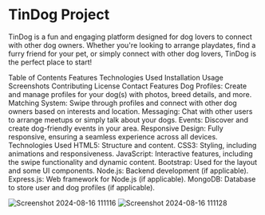 # TinDog Project

TinDog is a fun and engaging platform designed for dog lovers to connect with other dog owners. Whether you're looking to arrange playdates, find a furry friend for your pet, or simply connect with other dog lovers, TinDog is the perfect place to start!

Table of Contents
Features
Technologies Used
Installation
Usage
Screenshots
Contributing
License
Contact
Features
Dog Profiles: Create and manage profiles for your dog(s) with photos, breed details, and more.
Matching System: Swipe through profiles and connect with other dog owners based on interests and location.
Messaging: Chat with other users to arrange meetups or simply talk about your dogs.
Events: Discover and create dog-friendly events in your area.
Responsive Design: Fully responsive, ensuring a seamless experience across all devices.
Technologies Used
HTML5: Structure and content.
CSS3: Styling, including animations and responsiveness.
JavaScript: Interactive features, including the swipe functionality and dynamic content.
Bootstrap: Used for the layout and some UI components.
Node.js: Backend development (if applicable).
Express.js: Web framework for Node.js (if applicable).
MongoDB: Database to store user and dog profiles (if applicable).

![Screenshot 2024-08-16 111116](https://github.com/user-attachments/assets/209ee753-c212-462d-bd3c-e00ae5e116cd)
![Screenshot 2024-08-16 111128](https://github.com/user-attachments/assets/a656e23b-b33e-4d90-bbe4-82350b7cea45)


